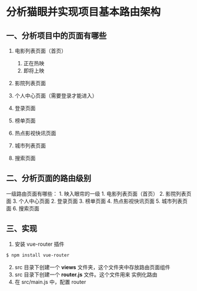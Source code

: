 # 分析猫眼并实现项目基本路由架构

## 一、分析项目中的页面有哪些

1. 电影列表页面（首页）

   1. 正在热映
   2. 即将上映

2. 影院列表页面
3. 个人中心页面（需要登录才能进入）
4. 登录页面
5. 榜单页面
6. 热点影视快讯页面
7. 城市列表页面
8. 搜索页面

## 二、分析页面的路由级别

一级路由页面有哪些：
 	1. 映入眼帘的一级
      	1. 电影列表页面（首页）
     	2. 影院列表页面
     	3. 个人中心页面
	2. 登录页面
	3. 榜单页面
	4. 热点影视快讯页面
	5. 城市列表页面
	6. 搜索页面

## 三、实现

1. 安装 vue-router 插件
```bash
$ npm install vue-router
```
2. src 目录下创建一个 **views** 文件夹，这个文件夹中存放路由页面组件
3. src 目录下创建一个 **router.js** 文件。这个文件用来 实例化路由
4. 在 src/main.js 中，配置 router